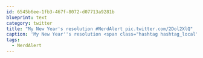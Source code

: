 ```yaml
---
id: 6545b6ee-1fb3-467f-8072-d07713a9281b
blueprint: text
category: twitter
title: "My New Year's resolution #NerdAlert pic.twitter.com/2Dol2XlQ"
caption: 'My New Year''s resolution <span class="hashtag hashtag_local">#<a href="http://tweettemp.darylchymko.ca/?tag=nerdalert">NerdAlert</a> <a href="https://twitter.com/dchymko/status/153308937096151040/photo/1" title="https://twitter.com/dchymko/status/153308937096151040/photo/1" class="link link_untco link_untco_image">pic.twitter.com/2Dol2XlQ</a><span class="embed_image embed_image_yes"><a href="https://twitter.com/dchymko/status/153308937096151040/photo/1"><img alt=''aicpqoccqaeiepn-5630986'' src=''/images/2022/11/056e1-aicpqoccqaeiepn-5630986.jpg'' /></a></span>'
tags:
  - NerdAlert
---
```

